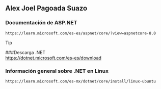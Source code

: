 ## Alex Joel Pagoada Suazo

### Documentación de ASP.NET
    https://learn.microsoft.com/es-es/aspnet/core/?view=aspnetcore-8.0

> [!TIP] 
> ###Descarga .NET   
>   https://dotnet.microsoft.com/es-es/download

### Información general sobre .NET en Linux
    https://learn.microsoft.com/es-mx/dotnet/core/install/linux-ubuntu

